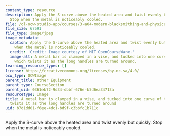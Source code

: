 ```yaml
---
content_type: resource
description: Apply the S-curve above the heated area and twist evenly but quickly.
  Stop when the metal is noticeably cooled.
file: /ol-ocw-studio-app/courses/3-a04-modern-blacksmithing-and-physical-metallurgy-fall-2008/b7d1dd01f6ee4dc1bd9fc3bbfc1b711c_039.jpg
file_size: 67591
file_type: image/jpeg
image_metadata:
  caption: Apply the S-curve above the heated area and twist evenly but quickly. Stop
    when the metal is noticeably cooled.
  credit: 'Credit: Image courtesy of MIT OpenCourseWare.'
  image-alt: A metal bar is clamped in a vise, and tucked into one curve of the S,
    which twists it as the long handles are turned around.
learning_resource_types: []
license: https://creativecommons.org/licenses/by-nc-sa/4.0/
ocw_type: OCWImage
parent_title: Other Equipment
parent_type: CourseSection
parent_uid: 0361eb72-9d34-dbbf-676e-b5d6ea34713a
resourcetype: Image
title: A metal bar is clamped in a vise, and tucked into one curve of the S, which
  twists it as the long handles are turned around
uid: b7d1dd01-f6ee-4dc1-bd9f-c3bbfc1b711c
---
```

Apply the S-curve above the heated area and twist evenly but quickly. Stop when the metal is noticeably cooled.